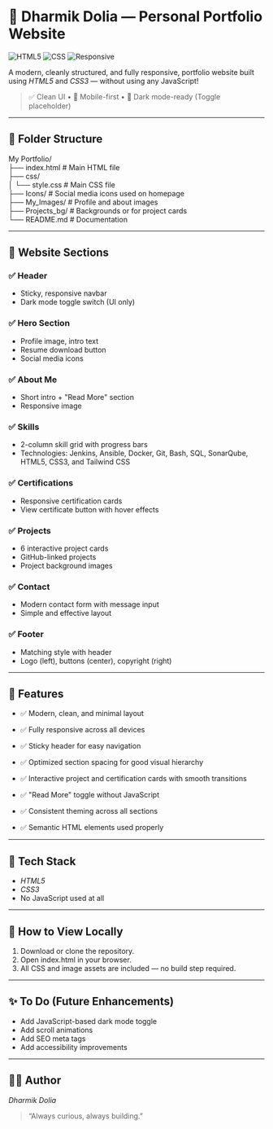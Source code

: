 # 🚀 Dharmik Dolia — Personal Portfolio Website

![HTML5](https://img.shields.io/badge/HTML5-E34F26?style=flat&logo=html5&logoColor=white)
![CSS](https://img.shields.io/badge/CSS-38B2AC?style=flat&logo=css&logoColor=white)
![Responsive](https://img.shields.io/badge/Fully%20Responsive-Yes-success)

A modern, cleanly structured, and fully responsive, portfolio website built using *HTML5* and *CSS3* — without using any JavaScript!

> ✅ Clean UI • 📱 Mobile-first • 🌙 Dark mode-ready (Toggle placeholder)

---

## 📁 Folder Structure

My Portfolio/                                    <br>
├── index.html                  # Main HTML file <br>
├── css/                                         <br>
│   └── style.css               # Main CSS file <br>
├── Icons/                      # Social media icons used on homepage <br>
├── My_Images/                  # Profile and about images <br>
├── Projects_bg/                # Backgrounds or for project cards <br>
└── README.md                   # Documentation <br>

---

## 🧩 Website Sections

### ✅ Header
- Sticky, responsive navbar
- Dark mode toggle switch (UI only)

### ✅ Hero Section
- Profile image, intro text
- Resume download button
- Social media icons

### ✅ About Me
- Short intro + "Read More" section
- Responsive image

### ✅ Skills
- 2-column skill grid with progress bars
- Technologies: Jenkins, Ansible, Docker, Git, Bash, SQL, SonarQube, HTML5, CSS3, and Tailwind CSS

### ✅ Certifications
- Responsive certification cards
- View certificate button with hover effects

### ✅ Projects
- 6 interactive project cards
- GitHub-linked projects
- Project background images

### ✅ Contact
- Modern contact form with message input
- Simple and effective layout

### ✅ Footer
- Matching style with header
- Logo (left), buttons (center), copyright (right)

---

## 🎯 Features

- ✅ Modern, clean, and minimal layout

- ✅ Fully responsive across all devices

- ✅ Sticky header for easy navigation

- ✅ Optimized section spacing for good visual hierarchy

- ✅ Interactive project and certification cards with smooth transitions

- ✅ "Read More" toggle without JavaScript

- ✅ Consistent theming across all sections

- ✅ Semantic HTML elements used properly

---

## 🧰 Tech Stack

- *HTML5*
- *CSS3*
- No JavaScript used at all

---

## 🚀 How to View Locally

1. Download or clone the repository.
2. Open index.html in your browser.
3. All CSS and image assets are included — no build step required.

---

## ✨ To Do (Future Enhancements)

- Add JavaScript-based dark mode toggle
- Add scroll animations
- Add SEO meta tags
- Add accessibility improvements

---

## 🙋‍♂ Author

*Dharmik Dolia* 

> “Always curious, always building.”

